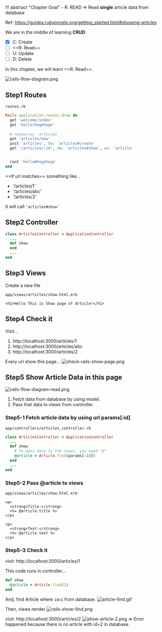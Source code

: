 !!! abstract "Chapter Goal"
    - R: READ => Read **single** article data from database

Ref: https://guides.rubyonrails.org/getting_started.html#showing-articles

We are in the middle of learning **CRUD**.

* [x] C: Create
* [ ] ==R: Read==
* [ ] U: Update
* [ ] D: Delete

In this chapter, we will learn ==R: Read==.

![rails-flow-diagram.png](https://storage.googleapis.com/coderhackers-assets/the-complete-webdev-with-rails-2020/rails-guide-basics/rails-flow-diagram.png)


## Step1 Routes
`routes.rb`
```Ruby hl_lines="8"
Rails.application.routes.draw do
  get 'welcome/index'
  get 'hello/hogehoge'
  
  # resources :articles
  get 'articles/new'
  post 'articles', to: 'articles#create'
  get '/articles/:id', to: 'articles#show', as: 'article'


  root 'hello#hogehoge'
end
```

==If url matches== something like...

- '/articles/1'
- '/articles/abc'
- '/articles/2'


It will call `'articles#show'`

## Step2 Controller
```ruby
class ArticlesController < ApplicationController
  ...
  def show
  end
  ...
end
```

## Step3 Views
Create a new file 

`app/views/articles/show.html.erb`
```erb
<h1>Hello This is Show page of Article!</h1>
```


## Step4 Check it
Visit...

1. http://localhost:3000/articles/1
2. http://localhost:3000/articles/abc
3. http://localhost:3000/articles/2

Every url show this page...
![check-rails-show-page.png](https://storage.googleapis.com/coderhackers-assets/the-complete-webdev-with-rails-2020/rails-guide-basics/check-rails-show-page.png)

## Step5 Show Article Data in this page
![rails-flow-diagram-read.png](https://storage.googleapis.com/coderhackers-assets/the-complete-webdev-with-rails-2020/rails-guide-basics/rails-flow-diagram-read.png)

1. Fetch data from database by using model.
2. Pass that data to views from controller.

### Step5-1 Fetch article data by using url params[:id]
`app/controllers/articles_controller.rb`
```ruby
class ArticlesController < ApplicationController
  ...
  def show
    # To pass data to the views, you need "@"
    @article = Article.find(params[:id])
  end
  ...
end
```

### Step5-2 Pass @article to views
`app/views/articles/show.html.erb`
```erb
<p>
  <strong>Title:</strong>
  <%= @article.title %>
</p>
 
<p>
  <strong>Text:</strong>
  <%= @article.text %>
</p>
```

### Step5-3 Check it
visit: http://localhost:3000/articles/1

This code runs in controller...
```ruby
def show
  @article = Article.find(1)
end
```
And, find Article where `id=1` from database.
![article-find.gif](https://storage.googleapis.com/coderhackers-assets/the-complete-webdev-with-rails-2020/rails-guide-basics/article-find.gif)

Then, views render
![rails-show-find.png](https://storage.googleapis.com/coderhackers-assets/the-complete-webdev-with-rails-2020/rails-guide-basics/rails-show-find.png)


visit: http://localhost:3000/articles/2
![show-article-2.png](https://storage.googleapis.com/coderhackers-assets/the-complete-webdev-with-rails-2020/rails-guide-basics/show-article-2.png)
=> Error happened because there is no article with id=2 in database.
